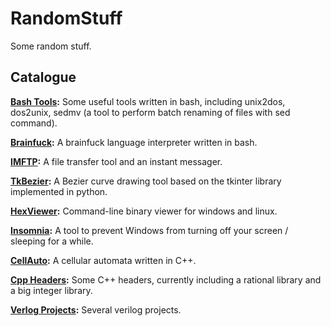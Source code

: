 # RandomStuff

Some random stuff.

## Catalogue

**[Bash Tools](/Bash):** Some useful tools written in bash, including unix2dos, dos2unix, sedmv (a tool to perform batch renaming of files with sed command).

**[Brainfuck](/Bash/Brainfuck):** A brainfuck language interpreter written in bash.

**[IMFTP](/Python/IMFTP):** A file transfer tool and an instant messager.

**[TkBezier](/Python/TkBezier):** A Bezier curve drawing tool based on the tkinter library implemented in python.

**[HexViewer](/C/HexViewer):** Command-line binary viewer for windows and linux.

**[Insomnia](/C/Insomnia):** A tool to prevent Windows from turning off your screen / sleeping for a while.

**[CellAuto](/C++/CellAuto):** A cellular automata written in C++.

**[Cpp Headers](/C++/include):** Some C++ headers, currently including a rational library and a big integer library.

**[Verlog Projects](/Verilog):** Several verilog projects.
